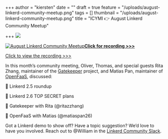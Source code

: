 +++
author = "kiersten"
date = ""
draft = true
feature = "/uploads/august-linkerd-community-meetup.png"
tags = []
thumbnail = "/uploads/august-linkerd-community-meetup.png"
title = "ICYMI 👉 August Linkerd Community Meetup"

+++
![](/uploads/august-linkerd-meetup.png)


[![](/uploads/august-linkerd-meetup.png "August Linkerd Community Meetup")**Click for recording >>>**](https://www.crowdcast.io/e/linkerd-online-community-4/1)

[Click to view the recording >>>](https://www.crowdcast.io/e/linkerd-online-community-4)

In this month’s community meeting, Oliver, Thomas, and special guests Rita Zhang, maintainer of the [Gatekeeper](https://github.com/open-policy-agent/gatekeeper) project, and Matias Pan, maintainer of [OpenFaaS](https://github.com/openfaas), discussed:

🌈 Linkerd 2.5 roundup

🌈 Linkerd 2.6 TOP SECRET plans

🌈 Gatekeeper with Rita (@ritazzhang)

🌈 OpenFaaS with Matias (@matiaspan26)

Got a Linkerd demo to show off? Have a topic suggestion? We’d love to have you involved. Reach out to @William in the [Linkerd Community Slack](https://slack.linkerd.io/).